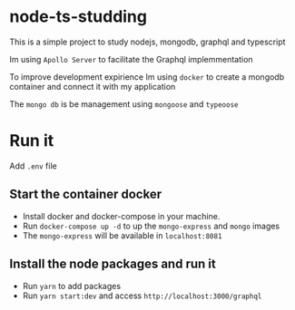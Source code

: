 # node-ts-studding

This is a simple project to study nodejs, mongodb, graphql and typescript

Im using `Apollo Server` to facilitate the Graphql implemmentation

To improve development expirience Im using `docker` to create a mongodb container and connect it with my application

The `mongo db` is be management using `mongoose` and `typeoose`




# Run it

Add `.env` file
## Start the container docker
- Install docker and docker-compose in your machine.
- Run `docker-compose up -d` to up the `mongo-express` and `mongo` images
- The `mongo-express` will be available in `localhost:8081`


## Install the node packages and run it
- Run `yarn` to add packages
- Run `yarn start:dev` and access `http://localhost:3000/graphql`
